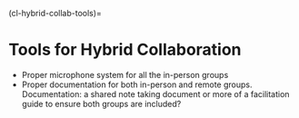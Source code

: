 (cl-hybrid-collab-tools)=
# Tools for Hybrid Collaboration

- Proper microphone system for all the in-person groups
- Proper documentation for both in-person and remote groups. Documentation: a shared note taking document or more of a facilitation guide to ensure both groups are included?
